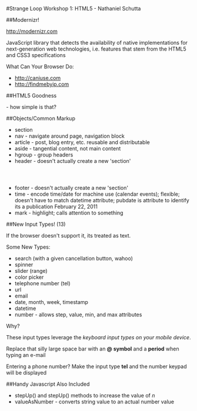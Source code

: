 
#Strange Loop Workshop 1: HTML5 - Nathaniel Schutta

##Modernizr!

http://modernizr.com

JavaScript library that detects the availability of native implementations for next-generation web technologies, i.e. features that stem from the HTML5 and CSS3 specifications
    
What Can Your Browser Do:

* http://caniuse.com
* http://findmebyip.com


##HTML5 Goodness
 <!DOCTYPE HTML> - how simple is that?


##Objects/Common Markup

* section
* nav - navigate around page, navigation block
* article - post, blog entry, etc. reusable and distributable
* aside - tangential content, not main content
* hgroup - group headers
* header - doesn't actually create a new 'section' <header></header>
* footer - doesn't actually create a new 'section' <footer></footer>
* time - encode time/date for machine use (calendar events); flexible; doesn't have to match datetime attribute; pubdate is attribute to identify its a publication  <time datetime="2011-02-22" pubdate>February 22, 2011</time>
* mark - highlight; calls attention to something


##New Input Types! (13)

If the browser doesn't support it, its treated as text.

Some New Types:

* search (with a given cancellation button, wahoo)
* spinner
* slider (range)
* color picker
* telephone number (tel)
* url
* email
* date, month, week, timestamp
* datetime
* number - allows step, value, min, and max attributes

Why?

These input types leverage the _keyboard input types on your mobile device_.

Replace that silly large space bar with an **@ symbol** and a **period**  when typing an e-mail

Entering a phone number?  Make the input type **tel** and the number keypad will be displayed

##Handy Javascript Also Included

* stepUp() and stepUp() methods to increase the value of _n_
* valueAsNumber - converts string value to an actual number value